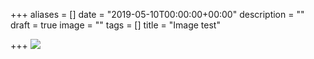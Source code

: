 +++
aliases = []
date = "2019-05-10T00:00:00+00:00"
description = ""
draft = true
image = ""
tags = []
title = "Image test"

+++
<img src="https://cdn-images-1.medium.com/max/1200/1*addNyzeP0_FPMRNgCRfzJw.jpeg">
